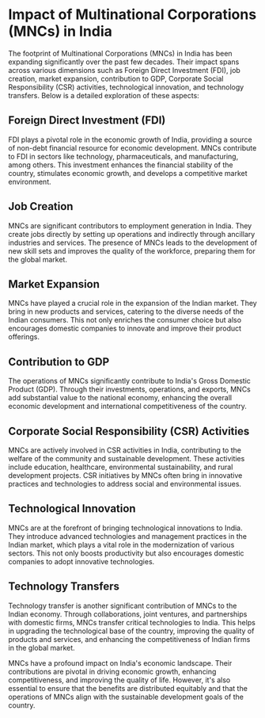# Impact of Multinational Corporations (MNCs) in India

The footprint of Multinational Corporations (MNCs) in India has been expanding significantly over the past few decades. Their impact spans across various dimensions such as Foreign Direct Investment (FDI), job creation, market expansion, contribution to GDP, Corporate Social Responsibility (CSR) activities, technological innovation, and technology transfers. Below is a detailed exploration of these aspects:

## Foreign Direct Investment (FDI)

FDI plays a pivotal role in the economic growth of India, providing a source of non-debt financial resource for economic development. MNCs contribute to FDI in sectors like technology, pharmaceuticals, and manufacturing, among others. This investment enhances the financial stability of the country, stimulates economic growth, and develops a competitive market environment.

## Job Creation

MNCs are significant contributors to employment generation in India. They create jobs directly by setting up operations and indirectly through ancillary industries and services. The presence of MNCs leads to the development of new skill sets and improves the quality of the workforce, preparing them for the global market.

## Market Expansion

MNCs have played a crucial role in the expansion of the Indian market. They bring in new products and services, catering to the diverse needs of the Indian consumers. This not only enriches the consumer choice but also encourages domestic companies to innovate and improve their product offerings.

## Contribution to GDP

The operations of MNCs significantly contribute to India's Gross Domestic Product (GDP). Through their investments, operations, and exports, MNCs add substantial value to the national economy, enhancing the overall economic development and international competitiveness of the country.

## Corporate Social Responsibility (CSR) Activities

MNCs are actively involved in CSR activities in India, contributing to the welfare of the community and sustainable development. These activities include education, healthcare, environmental sustainability, and rural development projects. CSR initiatives by MNCs often bring in innovative practices and technologies to address social and environmental issues.

## Technological Innovation

MNCs are at the forefront of bringing technological innovations to India. They introduce advanced technologies and management practices in the Indian market, which plays a vital role in the modernization of various sectors. This not only boosts productivity but also encourages domestic companies to adopt innovative technologies.

## Technology Transfers

Technology transfer is another significant contribution of MNCs to the Indian economy. Through collaborations, joint ventures, and partnerships with domestic firms, MNCs transfer critical technologies to India. This helps in upgrading the technological base of the country, improving the quality of products and services, and enhancing the competitiveness of Indian firms in the global market.

MNCs have a profound impact on India's economic landscape. Their contributions are pivotal in driving economic growth, enhancing competitiveness, and improving the quality of life. However, it's also essential to ensure that the benefits are distributed equitably and that the operations of MNCs align with the sustainable development goals of the country.
